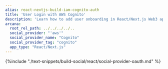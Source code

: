 ```yaml
---
alias: react-nextjs-build-iam-cognito-auth
title: 'User Login with AWS Cognito'
description: 'Learn how to add user onboarding in React/Next.js Web3 apps using custom login UI and Cognito as the custom IAM provider.'
arcana:
  root_rel_path: ../../../../..
  social_provider: "'aws'"
  social_provider_name: "Cognito"
  social_provider_tag: "cognito"
  app_type: "React/Next.js"
---
```


{%include "./text-snippets/build-social/react/social-provider-oauth.md" %}
